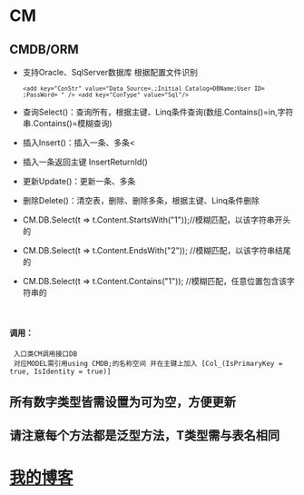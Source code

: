 # CM
## CMDB/ORM

 * 支持Oracle、SqlServer数据库
       根据配置文件识别
        <pre><code>```
	<add key="ConStr" value="Data Source=.;Initial Catalog=DBName;User ID= ;PassWord= " />
	<add key="ConType" value="Sql"/> ```
	</pre></code>
	 

* 查询Select()：查询所有，根据主键、Linq条件查询(数组.Contains()=in,字符串.Contains()=模糊查询)
* 插入Insert()：插入一条、多条<
* 插入一条返回主键 InsertReturnId()
* 更新Update()：更新一条、多条
* 删除Delete()：清空表，删除、删除多条，根据主键、Linq条件删除
* CM.DB.Select<Test>(t => t.Content.StartsWith("1"));//模糊匹配，以该字符串开头的 
* CM.DB.Select<Test>(t => t.Content.EndsWith("2")); //模糊匹配，以该字符串结尾的
* CM.DB.Select<Test>(t => t.Content.Contains("1")); //模糊匹配，任意位置包含该字符串的 
<br> 

        
    
#### 调用：
     入口类CM调用接口DB
	 对应MODEL需引用using CMDB;的名称空间 并在主键上加入 [Col_(IsPrimaryKey = true, IsIdentity = true)] 

## 所有数字类型皆需设置为可为空，方便更新 
## 请注意每个方法都是泛型方法，T类型需与表名相同




# [我的博客](http://write.blog.csdn.net/postlist "CSDN")  

